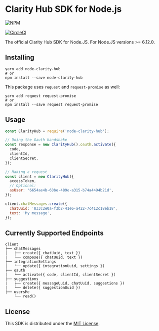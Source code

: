 # Clarity Hub SDK for Node.js

[![NPM](https://nodei.co/npm/node-clarity-hub.png)](https://nodei.co/npm/node-clarity-hub/)

[![CircleCI](https://circleci.com/gh/clarityhub/node-clarity-hub/tree/master.svg?style=svg&circle-token=bb12ad3dce1b089d3cfec99839a2bbd0eda5b322)](https://circleci.com/gh/clarityhub/node-clarity-hub/tree/master)

The official Clarity Hub SDK for Node.JS. For Node.JS versions >= 6.12.0.

## Installing

```
yarn add node-clarity-hub
# or
npm install --save node-clarity-hub
```

This package uses `request` and `request-promise` as well:

```
yarn add request request-promise
# or
npm install --save request request-promise
```

## Usage

```js
const ClarityHub = require('node-clarity-hub');

// Doing the Oauth handshake
const response = new ClarityHub().oauth.activate({
  code,
  clientId,
  clientSecret,
});

// Making a request
const client = new ClarityHub({
  accessToken,
  // Optional:
  asUser: '6654ae4b-60be-489e-a315-b74a4494b21d',
});

client.chatMessages.create({
  chatUuid: '833c2e0a-f3b2-41e6-a422-7c412c18eb18',
  text: 'My message',
});
```

## Currently Supported Endpoints

```
client
├── chatMessages
|   ├── create({ chatUuid, text })
|   └── compose({ chatUuid, text })
├── integrationSettings
|   └── update({ integrationUuid, settings })
├── oauth
|   └── activate({ code, clientId, clientSecret })
├── suggestions
|   ├── create({ messageUuid, chatUuid, suggestions })
|   └── delete({ suggestionUuid })
├── usersMe
    └── read()
```

## License

This SDK is distributed under the [MIT License](./LICENSE).